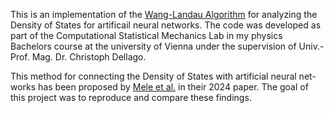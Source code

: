 This is an implementation of the [Wang-Landau Algorithm](https://en.wikipedia.org/wiki/Wang_and_Landau_algorithm) for analyzing the Density of States for artificail neural networks. 
The code was developed as part of the Computational Statistical Mechanics Lab in my physics Bachelors course at the university of Vienna under the supervision of Univ.-Prof. Mag. Dr. Christoph Dellago. 

This method for connecting the Density of States with artificial neural net-
works has been proposed by [Mele et al.](https://arxiv.org/abs/2409.18683) in their 2024 paper. The goal
of this project was to reproduce and compare these findings.
